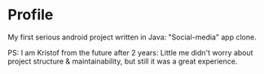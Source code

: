 # Profile

My first serious android project written in Java: "Social-media" app clone.

PS: I am Kristof from the future after 2 years: Little me didn't worry about project structure & maintainability, but still it was a great experience.
